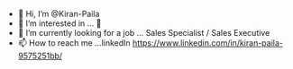 - 👋 Hi, I’m @Kiran-Paila
- 👀 I’m interested in ... 👀
- 🌱 I’m currently looking for a job ... Sales Specialist / Sales Executive
- 📫 How to reach me ...linkedIn https://www.linkedin.com/in/kiran-paila-9575251bb/

<!---
Kiran-Paila/Kiran-Paila is a ✨ special ✨ repository because its `README.md` (this file) appears on your GitHub profile.
You can click the Preview link to take a look at your changes.
--->
